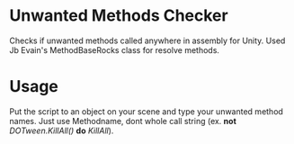 # Unwanted Methods Checker
Checks if unwanted methods called anywhere in assembly for Unity. Used Jb Evain's MethodBaseRocks class for resolve methods.
# Usage
Put the script to an object on your scene and type your unwanted method names. Just use Methodname, dont whole call string (ex. **not** *DOTween.KillAll()* **do** *KillAll*).

